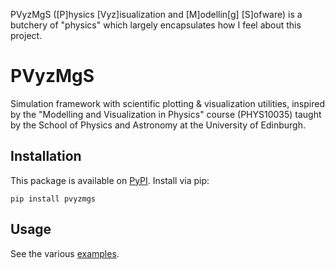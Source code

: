 PVyzMgS ([P]hysics [Vyz]isualization and [M]odellin[g] [S]ofware) is a butchery of "physics" which largely encapsulates how I feel about this project.

# PVyzMgS

Simulation framework with scientific plotting & visualization utilities, inspired by the "Modelling and Visualization in Physics" course (PHYS10035) taught by the School of Physics and Astronomy at the University of Edinburgh.

## Installation

This package is available on [PyPI](https://pypi.org/project/PVyzMgS/).
Install via pip:
```
pip install pvyzmgs
```

## Usage

See the various [examples](examples/EXAMPLES.md).
